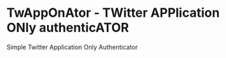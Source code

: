 # TwAppOnAtor - TWitter APPlication ONly authenticATOR
Simple Twitter Application Only Authenticator
